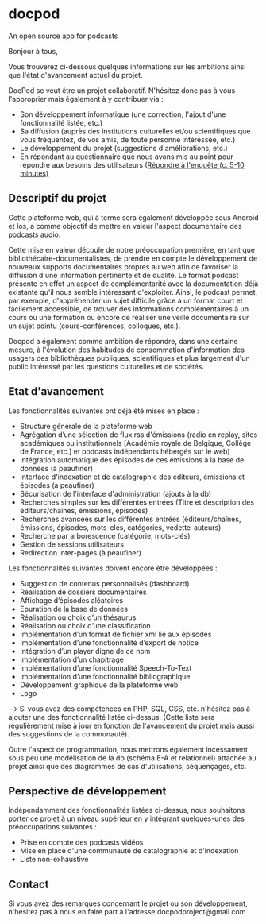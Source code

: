 # docpod
An open source app for podcasts

Bonjour à tous,

Vous trouverez ci-dessous quelques informations sur les ambitions ainsi que l'état d'avancement actuel du projet.

DocPod se veut être un projet collaboratif. N'hésitez donc pas à vous l'approprier mais également à y contribuer via :
<ul>
<li>Son développement informatique (une correction, l'ajout d'une fonctionnalité listée, etc.)</li>
<li>Sa diffusion (auprès des institutions culturelles et/ou scientifiques que vous fréquentez, de vos amis, de toute personne intéressée, etc.)</li>
<li>Le développement du projet (suggestions d'améliorations, etc.)</li>
<li>En répondant au questionnaire que nous avons mis au point pour répondre aux besoins des utilisateurs (<a href='https://goo.gl/forms/xXPODbvtB3YPMB2H3'>Répondre à l'enquête (c. 5-10 minutes)</a></li>
</ul>

<h2>Descriptif du projet</h2>
Cette plateforme web, qui à terme sera également développée sous Android et Ios, a comme objectif de mettre en valeur l'aspect documentaire des podcasts audio.

Cette mise en valeur découle de notre préoccupation première, en tant que bibliothécaire-documentalistes, de prendre en compte le développement de nouveaux supports documentaires propres au web afin de favoriser la diffusion d'une information pertinente et de qualité. Le format podcast présente en effet un aspect de complémentarité avec la documentation déjà existante qu'il nous semble intéressant d'exploiter. Ainsi, le podcast permet, par exemple, d'appréhender un sujet difficile grâce à un format court et facilement accessible, de trouver des informations complémentaires à un cours ou une formation ou encore de réaliser une veille documentaire sur un sujet pointu (cours-conférences, colloques, etc.).

Docpod a également comme ambition de répondre, dans une certaine mesure, à l'évolution des habitudes de consommation d'information des usagers des bibliothèques publiques, scientifiques et plus largement d'un public intéressé par les questions culturelles et de sociétés.

<h2>Etat d'avancement</h2>

Les fonctionnalités suivantes ont déjà été mises en place :
<ul>
<li>Structure générale de la plateforme web</li>
<li>Agrégation d’une sélection de flux rss d'émissions (radio en replay, sites académiques ou institutionnels [Académie royale de Belgique, Collège de France, etc.] et podcasts indépendants hébergés sur le web)</li>
<li>Intégration automatique des épisodes de ces émissions à la base de données (à peaufiner)</li>
<li>Interface d'indexation et de catalographie des éditeurs, émissions et épisodes (à peaufiner)</li>
<li>Sécurisation de l'interface d'administration (ajouts à la db) </li>
<li>Recherches simples sur les différentes entrées (Titre et description des éditeurs/chaînes, émissions, épisodes)</li>
<li>Recherches avancées sur les différentes entrées (éditeurs/chaînes, émissions, épisodes, mots-clés, catégories, vedette-auteurs)</li>
<li>Recherche par arborescence (catégorie, mots-clés)</li>
<li>Gestion de sessions utilisateurs</li>
<li>Redirection inter-pages (à peaufiner)</li>
</ul>


Les fonctionnalités suivantes doivent encore être développées :
<ul>
<li>Suggestion de contenus personnalisés (dashboard)</li>
<li>Réalisation de dossiers documentaires</li>
<li>Affichage d’épisodes aléatoires</li>
<li>Epuration de la base de données</li>
<li>Réalisation ou choix d’un thésaurus</li>
<li>Réalisation ou choix d’une classification</li>
<li>Implémentation d’un format de fichier xml lié aux épisodes</li>
<li>Implémentation d’une fonctionnalité d’export de notice</li>
<li>Intégration d’un player digne de ce nom</li>
<li>Implémentation d’un chapitrage</li>
<li>Implémentation d’une fonctionnalité Speech-To-Text</li>
<li>Implémentation d’une fonctionnalité bibliographique</li>
<li>Développement graphique de la plateforme web</li>
<li>Logo</li>
</ul>

--> Si vous avez des compétences en PHP, SQL, CSS, etc. n'hésitez pas à ajouter une des fonctionnalité listée ci-dessus. (Cette liste sera régulièrement mise à jour en fonction de l'avancement du projet mais aussi des suggestions de la communauté).

Outre l'aspect de programmation, nous mettrons également incessament sous peu une modélisation de la db (schéma E-A et relationnel) attachée au projet ainsi que des diagrammes de cas d'utilisations, séquençages, etc. 

<h2>Perspective de développement</h2>
Indépendamment des fonctionnalités listées ci-dessus, nous souhaitons porter ce projet à un niveau supérieur en y intégrant quelques-unes des préoccupations suivantes :

<ul>
<li>Prise en compte des podcasts vidéos</li>
<li>Mise en place d'une communauté de catalographie et d'indexation</li>
<li>Liste non-exhaustive</li>
</ul>

<h2>Contact</h2>
Si vous avez des remarques concernant le projet ou son développement, n'hésitez pas à nous en faire part à l'adresse docpodproject@gmail.com
